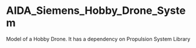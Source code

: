 # AIDA_Siemens_Hobby_Drone_System
Model of a Hobby Drone. It has a dependency on Propulsion System Library
